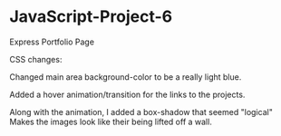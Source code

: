 # JavaScript-Project-6
 Express Portfolio Page

CSS changes:

Changed main area background-color to be a really light blue.  

Added a hover animation/transition for the links to the projects.

Along with the animation, I added a box-shadow that seemed "logical" Makes the images look like their being lifted off a wall.